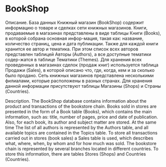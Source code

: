 # BookShop
Описание.
База данных Книжный магазин (BookShop) содержит информацию о товаре и 
сделках сети книжных магазинов.
Книги, продаваемые в магазинах представлены в виде таблицы Книги (Books), в 
которой собрана основная инфор-мация, такая как: название, количество страниц, цена 
и дата публикации. Также для каждой книги хранится ее автор и тематика. При этом 
список всех авторов представлен таблицей Авторы (Authors), а все доступные 
тематики содер-жатся в таблице Тематики (Themes).
Для хранения всех проведенных в магазинах сделок (продаж книг) используется 
таблица Продажи (Sales), в которой описано что, где, когда, кем и за сколько было 
продано.
Сеть книжных магазинов представлена несколькими филиалами, которые 
расположены в разных странах. Для хранения данной информации присутствуют 
таблицы Магазины (Shops) и Страны (Countries).

Description.
The BookShop database contains information about the product and
transactions of the bookstore chain.
Books sold in stores are presented in the form of a Book table (Books),
which contains the main information, such as: title, number of pages, price
and date of publication. Also, for each book, its author and subject matter are stored. At the same time 
The list of all authors is represented by the Authors table, and all available
topics are contained in the Topics table.
To store all transactions carried out in stores (book sales) a Sales table is used, which describes what, where, when, by whom and for how much was sold.
The bookstore chain is represented by several branches
located in different countries. To store this information, there
are tables Stores (Shops) and Countries (Countries).
